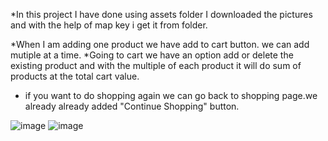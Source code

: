 *In this project I have done using assets folder I downloaded the pictures and with the help of map key
i get it from folder.

*When I am adding one product we have add to cart button. we can add mutiple at a time.
*Going to cart we have an option add or delete the existing product and with the multiple of each product it will do sum of products
at the total cart value.
* if you want to do shopping again we can go back to shopping page.we already already added "Continue Shopping" button.




![image](https://github.com/Vasanthkarri/Ecomm-ShoppingCart-10/assets/95275323/f762cd75-13ea-439a-82eb-c0eae861a137)
![image](https://github.com/Vasanthkarri/Ecomm-ShoppingCart-10/assets/95275323/13a0cf9c-c55f-4b0b-a267-db6e6a964f7d)
